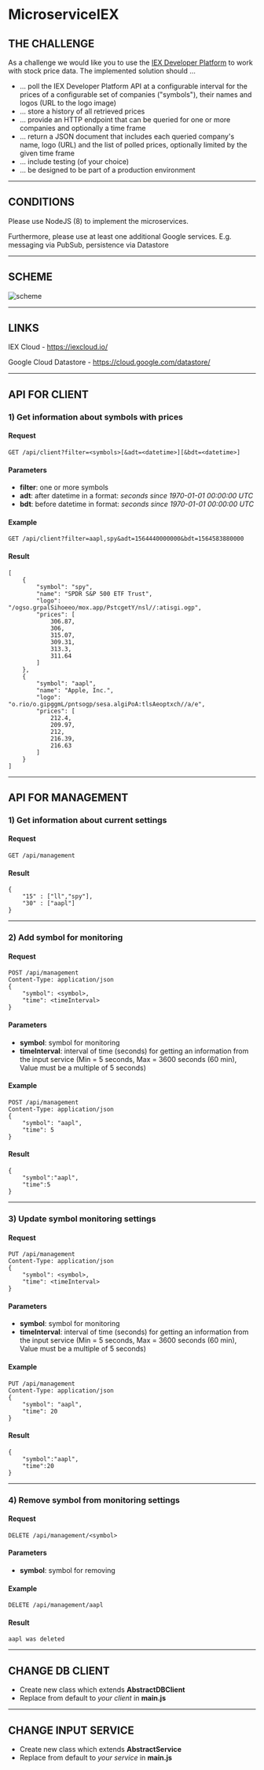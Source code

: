# MicroserviceIEX

## THE CHALLENGE 
 
As a challenge we would like you to use the [​IEX Developer Platform​](https://iextrading.com/developer/) to work with stock price 
data. The implemented solution should … 
-  ... poll the IEX Developer Platform API at a configurable interval for the prices of a 
configurable set of companies ("symbols"), their names and logos (URL to the logo 
image) 
-  ... store a history of all retrieved prices 
-  ... provide an HTTP endpoint that can be queried for one or more companies and 
optionally a time frame 
-  ... return a JSON document that includes each queried company's name, logo (URL) 
and the list of polled prices, optionally limited by the given time frame 
-  ... include testing (of your choice) 
-  ... be designed to be part of a production environment 
 
---
## CONDITIONS 
 
Please use NodeJS (8) to implement the microservices. 
 
Furthermore, please use at least one additional Google services. E.g. messaging via 
PubSub, persistence via Datastore

---
## SCHEME

![scheme](https://raw.githubusercontent.com/hydra13/MicroserviceIEX/master/docs/scheme.png)

---
## LINKS

IEX Cloud - https://iexcloud.io/
 
Google Cloud Datastore - https://cloud.google.com/datastore/ 

---
## API FOR CLIENT

### 1) Get information about symbols with prices

#### Request
```
GET /api/client?filter=<symbols>[&adt=<datetime>][&bdt=<datetime>]
```

#### Parameters

- **filter**: one or more symbols
- **adt**: after datetime in a format: *seconds since 1970-01-01 00:00:00 UTC*
- **bdt**: before datetime in format: *seconds since 1970-01-01 00:00:00 UTC*

#### Example
```
GET /api/client?filter=aapl,spy&adt=1564440000000&bdt=1564583880000
```

#### Result
```
[
    {
        "symbol": "spy",
        "name": "SPDR S&P 500 ETF Trust",
        "logo": "/ogso.grpalSihoeeo/mox.app/PstcgetY/nsl//:atisgi.ogp",
        "prices": [
            306.87,
            306,
            315.07,
            309.31,
            313.3,
            311.64
        ]
    },
    {
        "symbol": "aapl",
        "name": "Apple, Inc.",
        "logo": "o.rio/o.gipggmL/pntsogp/sesa.algiPoA:tlsAeoptxch//a/e",
        "prices": [
            212.4,
            209.97,
            212,
            216.39,
            216.63
        ]
    }
]
```
---
## API FOR MANAGEMENT

### 1) Get information about current settings

#### Request
```
GET /api/management
```

#### Result
```
{ 
    "15" : ["ll","spy"],
    "30" : ["aapl"]
}
```

---
### 2) Add symbol for monitoring

#### Request
```
POST /api/management
Content-Type: application/json
{
    "symbol": <symbol>,
    "time": <timeInterval>
}
```

#### Parameters

- **symbol**: symbol for monitoring
- **timeInterval**: interval of time (seconds) for getting an information from the input service (Min = 5 seconds, Max = 3600 seconds (60 min), Value must be a multiple of 5 seconds)  

#### Example
```
POST /api/management
Content-Type: application/json
{
    "symbol": "aapl",
    "time": 5
}
```

#### Result
```
{
    "symbol":"aapl",
    "time":5
}
```

---
### 3) Update symbol monitoring settings

#### Request
```
PUT /api/management
Content-Type: application/json
{
    "symbol": <symbol>,
    "time": <timeInterval>
}
```

#### Parameters

- **symbol**: symbol for monitoring
- **timeInterval**: interval of time (seconds) for getting an information from the input service (Min = 5 seconds, Max = 3600 seconds (60 min), Value must be a multiple of 5 seconds)  

#### Example
```
PUT /api/management
Content-Type: application/json
{
    "symbol": "aapl",
    "time": 20
}
```

#### Result
```
{
    "symbol":"aapl",
    "time":20
}
```

---
### 4) Remove symbol from monitoring settings

#### Request
```
DELETE /api/management/<symbol>
```

#### Parameters

- **symbol**: symbol for removing 

#### Example
```
DELETE /api/management/aapl
```

#### Result
```
aapl was deleted
```

---
## CHANGE DB CLIENT

- Create new class which extends **AbstractDBClient**
- Replace from default to *your client* in **main.js**
---

## CHANGE INPUT SERVICE

- Create new class which extends **AbstractService**
- Replace from default to *your service* in **main.js**

